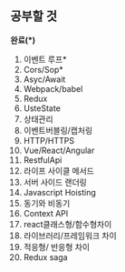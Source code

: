## 공부할 것  

__완료(*)__

1. 이벤트 루프* 
2. Cors/Sop*
3. Asyc/Await
4. Webpack/babel
5. Redux
6. UsteState
7. 상태관리
8. 이벤트버블링/캡처링
9. HTTP/HTTPS
10. Vue/React/Angular
11. RestfulApi
12. 라이프 사이클 메서드
13. 서버 사이드 랜더링
14. Javascript Hoisting
15. 동기와 비동기
16. Context API
17. react클래스형/함수형차이
18. 라이브러리/프레임워크 차이
19. 적응형/ 반응형 차이
20. Redux saga
